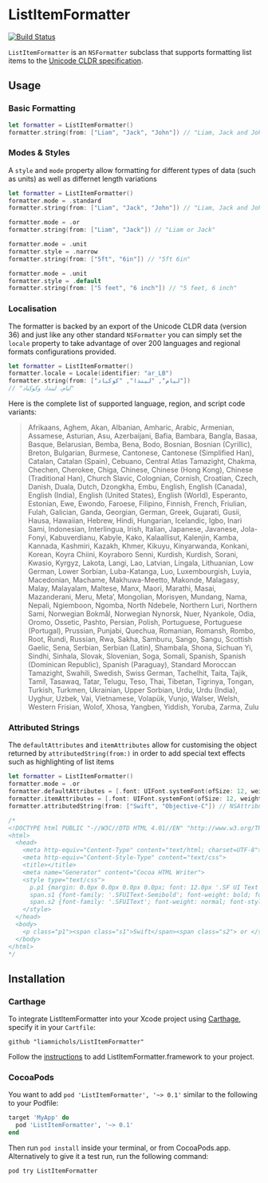 #  ListItemFormatter

[![Build Status](https://travis-ci.org/liamnichols/ListItemFormatter.svg?branch=master)](https://travis-ci.org/liamnichols/ListItemFormatter)

`ListItemFormatter` is an `NSFormatter` subclass that supports formatting list items to the [Unicode CLDR specification](https://www.unicode.org/reports/tr35/tr35-general.html#ListPatterns).

## Usage

### Basic Formatting

```swift
let formatter = ListItemFormatter()
formatter.string(from: ["Liam", "Jack", "John"]) // "Liam, Jack and John"
```

### Modes & Styles

A `style` and `mode` property allow formatting for different types of data (such as units) as well as differnet length variations

```swift
let formatter = ListItemFormatter()
formatter.mode = .standard
formatter.string(from: ["Liam", "Jack", "John"]) // "Liam, Jack and John"

formatter.mode = .or
formatter.string(from: ["Liam", "Jack"]) // "Liam or Jack"

formatter.mode = .unit
formatter.style = .narrow
formatter.string(from: ["5ft", "6in"]) // "5ft 6in"

formatter.mode = .unit
formatter.style = .default
formatter.string(from: ["5 feet", "6 inch"]) // "5 feet, 6 inch"
```

### Localisation

The formatter is backed by an export of the Unicode CLDR data (version 36) and just like any other standard `NSFormatter` you can simply set the `locale` property to take advantage of over 200 languages and regional formats configurations provided.

```swift
let formatter = ListItemFormatter()
formatter.locale = Locale(identifier: "ar_LB")
formatter.string(from: ["ليام", "ليندا", "كوكباد"])
// "ليام، ليندا، وكوكباد"
```

Here is the complete list of supported language, region, and script code variants:

> Afrikaans, Aghem, Akan, Albanian, Amharic, Arabic, Armenian, Assamese, Asturian, Asu, Azerbaijani, Bafia, Bambara, Bangla, Basaa, Basque, Belarusian, Bemba, Bena, Bodo, Bosnian, Bosnian (Cyrillic), Breton, Bulgarian, Burmese, Cantonese, Cantonese (Simplified Han), Catalan, Catalan (Spain), Cebuano, Central Atlas Tamazight, Chakma, Chechen, Cherokee, Chiga, Chinese, Chinese (Hong Kong), Chinese (Traditional Han), Church Slavic, Colognian, Cornish, Croatian, Czech, Danish, Duala, Dutch, Dzongkha, Embu, English, English (Canada), English (India), English (United States), English (World), Esperanto, Estonian, Ewe, Ewondo, Faroese, Filipino, Finnish, French, Friulian, Fulah, Galician, Ganda, Georgian, German, Greek, Gujarati, Gusii, Hausa, Hawaiian, Hebrew, Hindi, Hungarian, Icelandic, Igbo, Inari Sami, Indonesian, Interlingua, Irish, Italian, Japanese, Javanese, Jola-Fonyi, Kabuverdianu, Kabyle, Kako, Kalaallisut, Kalenjin, Kamba, Kannada, Kashmiri, Kazakh, Khmer, Kikuyu, Kinyarwanda, Konkani, Korean, Koyra Chiini, Koyraboro Senni, Kurdish, Kurdish, Sorani, Kwasio, Kyrgyz, Lakota, Langi, Lao, Latvian, Lingala, Lithuanian, Low German, Lower Sorbian, Luba-Katanga, Luo, Luxembourgish, Luyia, Macedonian, Machame, Makhuwa-Meetto, Makonde, Malagasy, Malay, Malayalam, Maltese, Manx, Maori, Marathi, Masai, Mazanderani, Meru, Metaʼ, Mongolian, Morisyen, Mundang, Nama, Nepali, Ngiemboon, Ngomba, North Ndebele, Northern Luri, Northern Sami, Norwegian Bokmål, Norwegian Nynorsk, Nuer, Nyankole, Odia, Oromo, Ossetic, Pashto, Persian, Polish, Portuguese, Portuguese (Portugal), Prussian, Punjabi, Quechua, Romanian, Romansh, Rombo, Root, Rundi, Russian, Rwa, Sakha, Samburu, Sango, Sangu, Scottish Gaelic, Sena, Serbian, Serbian (Latin), Shambala, Shona, Sichuan Yi, Sindhi, Sinhala, Slovak, Slovenian, Soga, Somali, Spanish, Spanish (Dominican Republic), Spanish (Paraguay), Standard Moroccan Tamazight, Swahili, Swedish, Swiss German, Tachelhit, Taita, Tajik, Tamil, Tasawaq, Tatar, Telugu, Teso, Thai, Tibetan, Tigrinya, Tongan, Turkish, Turkmen, Ukrainian, Upper Sorbian, Urdu, Urdu (India), Uyghur, Uzbek, Vai, Vietnamese, Volapük, Vunjo, Walser, Welsh, Western Frisian, Wolof, Xhosa, Yangben, Yiddish, Yoruba, Zarma, Zulu

### Attributed Strings

The `defaultAttributes` and `itemAttributes` allow for customising the object returned by `attributedString(from:)` in order to add special text effects such as highlighting of list items

```swift
let formatter = ListItemFormatter()
formatter.mode = .or
formatter.defaultAttributes = [.font: UIFont.systemFont(ofSize: 12, weight: .regular)]
formatter.itemAttributes = [.font: UIFont.systemFont(ofSize: 12, weight: .semibold)]
formatter.attributedString(from: ["Swift", "Objective-C"]) // NSAttributedString

/*
<!DOCTYPE html PUBLIC "-//W3C//DTD HTML 4.01//EN" "http://www.w3.org/TR/html4/strict.dtd">
<html>
  <head>
    <meta http-equiv="Content-Type" content="text/html; charset=UTF-8">
    <meta http-equiv="Content-Style-Type" content="text/css">
    <title></title>
    <meta name="Generator" content="Cocoa HTML Writer">
    <style type="text/css">
      p.p1 {margin: 0.0px 0.0px 0.0px 0.0px; font: 12.0px '.SF UI Text'}
      span.s1 {font-family: '.SFUIText-Semibold'; font-weight: bold; font-style: normal; font-size: 12.00pt}
      span.s2 {font-family: '.SFUIText'; font-weight: normal; font-style: normal; font-size: 12.00pt}
    </style>
  </head>
  <body>
    <p class="p1"><span class="s1">Swift</span><span class="s2"> or </span><span class="s1">Objective-C</span></p>
  </body>
</html>
*/
```

## Installation

### Carthage

To integrate ListItemFormatter into your Xcode project using [Carthage](https://github.com/Carthage/Carthage), specify it in your `Cartfile`:

```
github "liamnichols/ListItemFormatter"
```

Follow the [instructions](https://github.com/Carthage/Carthage#quick-start) to add ListItemFormatter.framework to your project.

### CocoaPods

You want to add `pod 'ListItemFormatter', '~> 0.1'` similar to the following to your Podfile:

```ruby
target 'MyApp' do
  pod 'ListItemFormatter', '~> 0.1'
end
```

Then run `pod install` inside your terminal, or from CocoaPods.app. Alternatively to give it a test run, run the following command:

```sh
pod try ListItemFormatter
```

